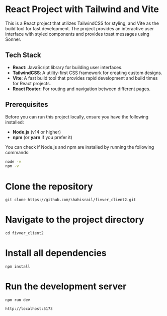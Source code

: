 # React Project with Tailwind and Vite

This is a React project that utilizes TailwindCSS for styling,  and Vite as the build tool for fast development. The project provides an interactive user interface with styled components and provides toast messages using Sonner.

## Tech Stack

- **React**: JavaScript library for building user interfaces.
- **TailwindCSS**: A utility-first CSS framework for creating custom designs.
- **Vite**: A fast build tool that provides rapid development and build times for React projects.
- **React Router**: For routing and navigation between different pages.

## Prerequisites

Before you can run this project locally, ensure you have the following installed:

- **Node.js** (v14 or higher)
- **npm** (or **yarn** if you prefer it)

You can check if Node.js and npm are installed by running the following commands:

```bash
node -v
npm -v
```

# Clone the repository
```
git clone https://github.com/shahisrail/fivver_client2.git
```


# Navigate to the project directory
```
cd fivver_client2
```
# Install all dependencies
```
npm install
```
# Run the development server
```
npm run dev
```
```
http://localhost:5173
```


